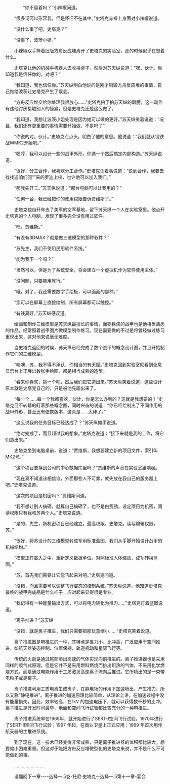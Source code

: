 <div class="read-content j_readContent" id="">
                <p>　　　　“你不留着吗？”小辣椒问道。<p>　　“很多词可以形容我，但是怀旧不在其中。”史塔克赤裸上身面对小辣椒说道。<p>　　“没什么事了吧，史塔克？”<p>　　“没事了，波茨小姐。”<p>　　小辣椒双手捧着旧版方舟反应堆离开了史塔克的实验室，走的时候似乎在想着什么。<p>　　史塔克让他的机械手机器人去收拾桌子，然后对苏天纵说道：“嘿，伙计。你知道我是信任你的，对吧？”<p>　　“我知道，我也信任你。”苏天纵明白他说的是刚才销毁方舟反应堆的事情，自己推给波茨让史塔克产生了误会。<p>　　“方舟反应堆交给你处理我很放心……”史塔克拍了拍苏天纵的肩膀，这一动作有违他讨厌接触别人的怪癖，但是史塔克还是这么做了。<p>　　“我知道，我想让波茨小姐处理是因为她可以做的更好。”苏天纵笑着说道：“况且，我们还有更重要的事情需要开始做，不是吗？”<p>　　“你说的对，伙计。”史塔克点点头，明白了他的意思。他说道：“我们就从钢铁战甲MK2开始吧。”<p>　　“嗯哼，我可以设计一些的战甲外形，你选一个然后搞定内部构造。”苏天纵说道。<p>　　“很好，分工合作，我喜欢分工合作。”史塔克歪着嘴说道：“说到合作，我要去找找送咱们回“”来的罗迪上校，也许他可以加入我们。”<p>　　“那我先开工。”苏天纵说道：“那台电脑可以让我用的？”<p>　　“任何一台，我已经把你的使用权限告诉贾维斯了。”<p>　　史塔克独自开车去了美军的空军基地，留下苏天纵一个人在实验室里。他点开史塔克的个人电脑，发现了很多完全没有用过软件。<p>　　“嘿，贾维斯。”<p>　　“有没有3DMAX？就是做三维模型的那种软件？”<p>　　“苏先生，我们不使用民用软件系统。”<p>　　“能为我下一个吗？”<p>　　“当然可以，但是为了系统安全，将会建立一个虚拟机作为软件使用主体。”<p>　　“没问题，只要能用就行。”<p>　　“哦，对了，我还需要数字手绘板，可以画画的那种。”<p>　　“您可以在屏幕上直接绘制，所有屏幕都可以触控。”<p>　　“有钱真好。”苏天纵感叹道。<p>　　绘画和制作三维模型是苏天纵最擅长的事情，而钢铁侠的战甲也是他相当熟悉的作品，经常照着战甲图片做模型制作练习。现在需要做的不过是将曾经做过练习重现出来，这对他来说毫无难度。<p>　　当史塔克返回的时候，苏天纵已经完成了数个战甲的概念设计图，并且开始制作它们的三维模型。<p>　　“哇噢，苏，我不得不承认，你相当的有天赋。”史塔克回到实验室就看到全息显示台上正展出数张手绘图，都是相当成熟的造型。<p>　　“看来你喜欢，挑一个吧，然后我们把它造出来。”苏天纵笑着说道，这些设计原本就是史塔克自己的，只是被他先画出来了。<p>　　“每一个……每一个我都喜欢，伙计，你是怎么办到的？这就是我想要的！”史塔克目不转睛的盯着那些概念图，同时兴奋的说道：“你已经绘制出了不同作用的战甲外形，甚至还有便携版本，这真是……太棒了。”<p>　　“这么说我的任务目标已经达成了？”苏天纵摊手说道。<p>　　“绝对完成了，而且超过我的想象。”史塔克说道：“接下来就是我的工作，将它们造出来。”<p>　　史塔克坐到电脑桌前，说道：“贾维斯，我想要建立新的项目文件，索引叫MK2号。”<p>　　“这个项目要存到公司的中心数据库里吗？”贾维斯的声音在实验室里响起。<p>　　“现在真不知道该相信谁，外面那些人不可靠，就先放在我自己的服务器上吧。”史塔克说道。<p>　　“这次的项目是机密吗？”贾维斯问道。<p>　　“我不想让别人搞砸，就算自己搞砸了，也不是白费劲。设定项目为机密，阅读权限只有我和苏两个人。”史塔克说道。<p>　　“是的，先生，新机密项目已经建立。最高权限，史塔克。读写编辑权限，苏。”<p>　　“很好，将苏设计的三维模型转成军用标准蓝图，我们从手脚开始设计战甲的机械结构。”<p>　　“模型正在载入之中，重新定义数据单位，对照标准人体缩放，成功转换蓝图。”<p>　　“苏，首先我们需要让它能飞起来对吧。”史塔克问道。<p>　　“没错，而且需要可以调整飞行姿态的控制系统。”苏天纵说道，他知道史塔克最终的战甲完成品是什么样子，应对起来显得很是专业。<p>　　“我记得有一种能量输出方式，可以将电力转化为推力……”史塔克盯着蓝图说道。<p>　　“离子推进？”苏天纵<p>　　“没错，就是离子推进，我们只需要把那玩意缩小……”史塔克笑着说道。<p>　　离子推进器是电推进的一种，其特点是推力小、比冲高，广泛应用于空间推进，如航天器姿态控制、位置保持、轨道机动和星际飞行等。<p>　　传统的火箭是通过尾部喷出高速的气体实现向前推进的。离子推进器也是采用同样的喷气式原理，但是它并不是采用燃料燃烧而排出炽热的气体，不采用化学燃烧方式，而是通过电能作用于工质激发高速离子流向后推进。它所喷出的是一束带电粒子或是离子。<p>　　离子推进利用工质电离生成离子，在静电场的作用下加速喷出，产生推力，所以又称“静电推进”。离子推进的加速原理比较简单，从理论上讲，在加速过程中没有能量损失，因此，效率较高，在1kV 的加速电压下，就可以获得数千秒的比冲。离子推进是开发时间最早、地面和空间飞行试验都比较充分的一种电推进。<p>　　离子推进系统早在1965年，就开始进行了SERT-Ⅰ空间飞行试验，1970年进行了SERT-Ⅱ空间飞行试验；1997 年起，在商业卫星上正式应用；1999 年首次用作航天器的主推进系统。<p>　　到了现在，这一技术已经变得非常成熟，只是离子推进器的体积都比较大，想要缩小困难重重。但这对于能把方舟反应堆微型化的史塔克来说，并不是什么不可能做到的事。<p>　　……………………<p>　　请翻阅下一章----选择一.5卷-托尼·史塔克--选择一.5第十一章-宴会<p> 
            </div>